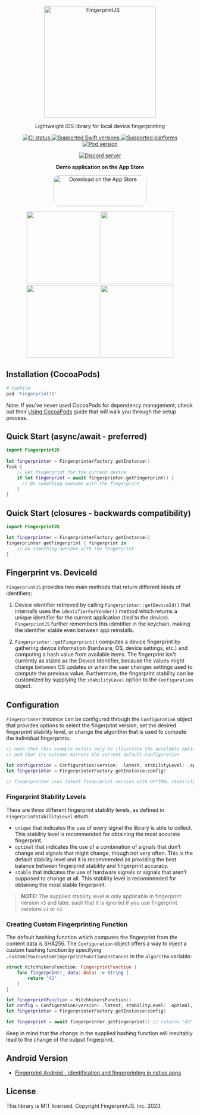 <p align="center">
  <a href="https://fingerprint.com">
    <img src="resources/logo.svg" alt="FingerprintJS" width="300px" />
  </a>
</p>
<p align="center">Lightweight iOS library for local device fingerprinting</p>

<p align="center">
  <a href="https://github.com/fingerprintjs/fingerprintjs-ios/actions/workflows/ci.yml">
    <img src="https://github.com/fingerprintjs/fingerprintjs-ios/actions/workflows/ci.yml/badge.svg" alt="CI status">
  </a>
  <a href="https://www.swift.org/download/">
    <img src="https://img.shields.io/badge/Swift-6.0%20%7C%205.10%20%7C%205.9%20%7C%205.8%20%7C%205.7-red" alt="Supported Swift versions">
  </a>
  <a href="https://fingerprint.com/sdk-libraries/">
    <img src="https://img.shields.io/badge/Platforms-iOS%20%7C%20tvOS-red" alt="Supported platforms">
  </a>
  <a href="https://cocoapods.org/pods/FingerprintJS/">
    <img src="https://img.shields.io/cocoapods/v/FingerprintJS.svg?style=flat" alt="Pod version">
  </a>
</p>

<p align="center">
  <a href="https://discord.gg/39EpE2neBg">
    <img src="https://img.shields.io/discord/852099967190433792?style=for-the-badge&label=Discord&logo=Discord&logoColor=white" alt="Discord server">
  </a>
</p>

<p align="center">
  <b>Demo application on the App Store</b>
</p>
<p align="center">
  <a href="https://apps.apple.com/us/app/fingerprintjs-showcase/id1621330481?itsct=apps_box_badge&amp;itscg=30200" style="display: inline-block; overflow: hidden; border-radius: 13px; width: 250px; height: 83px;"><img src="https://tools.applemediaservices.com/api/badges/download-on-the-app-store/black/en-us?size=250x83&amp;releaseDate=1653436800&h=6f4dc95fe89ec63aa1fa67305e369224" alt="Download on the App Store" style="border-radius: 13px; width: 250px; height: 83px;"></a>
</p>

<p align="center">
  <img src="resources/demoapp.gif" width="195">
  <img src="resources/demoapp1.png" width="195">
  <img src="resources/demoapp2.png" width="195">
  <img src="resources/demoapp3.png" width="195">
</p>


## Installation (CocoaPods)

```ruby
# Podfile
pod 'FingerprintJS'
```

Note: If you've never used CocoaPods for dependency management, check out their [Using CocoaPods](https://guides.cocoapods.org/using/using-cocoapods.html) guide that will walk you through the setup process.

## Quick Start (async/await - preferred)

```swift
import FingerprintJS
 
let fingerprinter = FingerprinterFactory.getInstance()
Task {
    // Get fingerprint for the current device
    if let fingerprint = await fingerprinter.getFingerprint() {
      // Do something awesome with the fingerprint  
    }
}
```

## Quick Start (closures - backwards compatibility)

```swift
import FingerprintJS 

let fingerprinter = FingerprinterFactory.getInstance()
fingerprinter.getFingerprint { fingerprint in
    // Do something awesome with the fingerprint
}
```

## Fingerprint vs. DeviceId

`FingerprintJS` provides two main methods that return different kinds of identifiers:

1. Device identifier retrieved by calling `Fingerprinter::getDeviceId()` that internally uses the `identifierForVendor()` method which returns a unique identifier for the current application (tied to the device). `FingerprintJS` further remembers this identifier in the keychain, making the identifier stable even between app reinstalls. 

2. `Fingerprinter::getFingerprint()` computes a device fingerprint by gathering device information (hardware, OS, device settings, etc.) and computing a  hash value from available items. The fingerprint isn't currently as stable as the Device Identifier, because the values might change between OS updates or when the user changes settings used to compute the previous value. Furthermore, the fingerprint stability can be customized by supplying the `stabilityLevel` option to the `Configuration` object.

## Configuration

`Fingerprinter` instance can be configured through the `Configuration` object that provides options to select the fingerprint version, set the desired fingerprint stability level, or change the algorithm that is used to compute the individual fingerprints.

```swift
// note that this example exists only to illustrate the available options
// and that its outcome mirrors the current default configuration

let configuration = Configuration(version: .latest, stabilityLevel: .optimal, algorithm: .sha256)
let fingerprinter = FingerprinterFactory.getInstance(config)

// fingerprinter uses latest fingerprint version with OPTIMAL stability level and SHA256 algorithm
```

### Fingerprint Stability Levels

There are three different fingerprint stability levels, as defined in `FingerprintStabilityLevel` enum.

* `unique` that indicates the use of every signal the library is able to collect. This stability level is recommended for obtaining the most accurate fingerprint.
* `optimal` that indicates the use of a combination of signals that don’t change and signals that might change, though not very often. This is the default stability level and it is recommended as providing the best balance between fingerprint stability and fingerprint accuracy.
* `stable` that indicates the use of hardware signals or signals that aren’t supposed to change at all. This stability level is recommended for obtaining the most stable fingerprint.

> **NOTE:** The supplied stability level is only applicable in fingerprint version `v3` and later, such that it is ignored if you use fingerprint versions `v1` or `v2`.

### Creating Custom Fingerprinting Function

The default hashing function which computes the fingerprint from the content data is SHA256. The `Configuration` object offers a way to inject a custom hashing function by specifying `.custom(YourCustomFingerprintFunctionInstance)` in the `algorithm` variable:

```swift
struct HitchhikersFunction: FingerprintFunction {
    func fingerprint(_ data: Data) -> String {
        return "42"
    }
}

let fingerprintFunction = HitchhikersFunction()
let config = Configuration(version: .latest, stabilityLevel: .optimal, algorithm: .custom(fingerprintFunction))
let fingerprinter = FingerprinterFactory.getInstance(config)

let fingerprint = await fingerprinter.getFingerprint() // returns "42"
```

Keep in mind that the change in the supplied hashing function will inevitably lead to the change of the output fingerprint.

## Android Version

- [Fingerprint Android - identification and fingerprinting in native apps](https://github.com/fingerprintjs/fingerprintjs-android)

## License

This library is MIT licensed. Copyright FingerprintJS, Inc. 2023.
